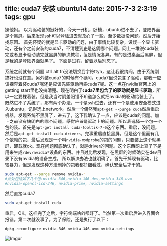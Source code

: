 title: cuda7 安装 ubuntu14
date: 2015-7-3 2:3:19
tags: gpu 
---

操他妈。
以为驱动装的挺好的，今天一开机，卧槽，ubuntu进不去了，登陆界面是个黑屏。后来发现ssh可以登陆进去就放心了一些，至少数据没问题。然后开始找原因。
首先怀疑的就是显卡驱动的问题，由于事情比较复杂，设疑一个显卡驱动，还有个之前安装的cuda7，不清楚到底是这俩哪个问题。网上一堆说cuda装完或者显卡驱动装完就黑屏的解决教程，但是情况各异。有的是进桌面后黑屏，但是我的是登陆界面就黑了。
下面是过程，留着以后别忘了。
<!--more-->
系统之前就有个问题 ctrl alt fn没法切换到字符ttyn，这让我很纳闷，由于系统刚搞好也没在意。另外装cuda7的时候有个疑问，cuda7里说包含了驱动，那我一应该裸奔着装cuda7呢还是应该先装驱动再装cuda7呢。这一点在nvidia官网上的getting start里也没搞清楚。现在明白了**cuda7里包含了的驱动就是显卡驱动**，所以一定要裸着装。但是我当时阴差阳错不知道怎么就把nvidia的驱动给装上了。
既然进不了系统了，那有两个办法，一个是ssh过去，还有一个是使用安全模式进入ubuntu，记得选上network。然后一个偶然我`apt-get --purge cuda`然后重启机器，发现系统不黑屏了，进去了，这下我确认了一点，应该是cuda的问题。加上之前没有搞明白的哪个问题，感觉应该是驱动上的问题。所以我选择一个包一个包的装。首先是`apt-get install cuda-tooltik-7-0`这个东西。重启，没问题。然后是`apt-get install cuda-drivers`，完事重启直接黑屏。但是这个里面有几个依赖的包，最后发现是一个叫`nvidia-modprobe`的包的问题，只要装上这个就黑屏，卸载就ok。现在问题彻底确认了，就是driver的问题。这个东西网上查了下是用来生成`/dev/nvidia*`设备的东西。并且对比后发现，在黑屏的时候确实在dev目录下没有nvidia的设备生成。
所以解决办法也就明确了。首先干掉现有驱动，比较暴力，但是发现这种方法删掉的包我都仔细看过，确认安全后才干的。

```bash
sudo apt-get --purge remove nvidia-*
#此处包括如下几个包:nvidia-346,nvidia-346-dev,nvidia-346-uvm
#nvidia-opencl-icd-346, nvidia-prime, nvidia-settings

```

然后直接cuda7

```bash
sudo apt-get install cuda
```

重启，OK。这样完了之后，字符终端啥的都好了。当然第一次重启后进入界面会报错。第二次就没事了。为了保险，还是执行了以下：

```bash
dpkg-reconfigure nvidia-346 nvidia-346-uvm nvidia-settings
```

![Imgur](http://i.imgur.com/5jOLne2.png)

